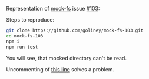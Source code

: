 Representation of [mock-fs](https://github.com/tschaub/mock-fs) issue [#103](https://github.com/tschaub/mock-fs/issues/103):

Steps to reproduce:

```sh
git clone https://github.com/goliney/mock-fs-103.git
cd mock-fs-103
npm i
npm run test
```

You will see, that mocked directory can't be read.

Uncommenting of [this line](https://github.com/goliney/mock-fs-103/blob/master/A.spec.js#L2) solves a problem.
